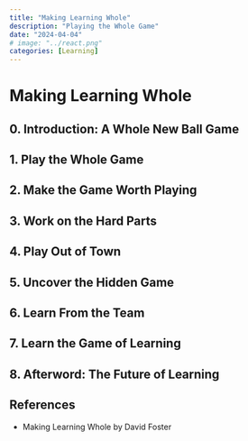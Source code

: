 ```yaml
---
title: "Making Learning Whole"
description: "Playing the Whole Game"
date: "2024-04-04"
# image: "../react.png"
categories: [Learning]
---
```


# Making Learning Whole

## 0. Introduction: A Whole New Ball Game


## 1. Play the Whole Game


## 2. Make the Game Worth Playing


## 3. Work on the Hard Parts


## 4. Play Out of Town


## 5. Uncover the Hidden Game


## 6. Learn From the Team


## 7. Learn the Game of Learning


## 8. Afterword: The Future of Learning


## References

- Making Learning Whole by David Foster
